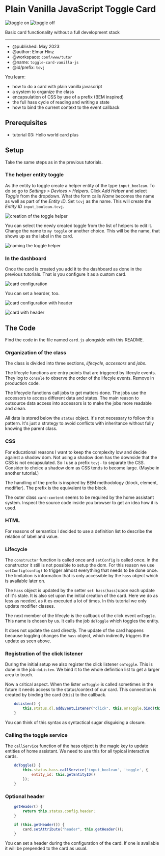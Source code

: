 # Plain Vanilla JavaScript Toggle Card

![toggle on](img/toggle-on.png)
![toggle off](img/toggle-off.png)


Basic card functionality without a full development stack

***

* @published: May 2023
* @author: Elmar Hinz
* @workspace: `conf/www/tutor`
* @name: `toggle-card-vanilla-js`
* @id/prefix: `tcvj`

You learn:

* how to do a card with plain vanilla javascript
* a system to organize the class
* encapsulation of CSS by use of a prefix (BEM inspired)
* the full hass cycle of reading and writing a state
* how to bind the current context to the event callback

## Prerequisites

* tutorial 03: Hello world card plus

## Setup

Take the same steps as in the previous tutorials.

### The helper entity toggle

As the entity to toggle create a helper entity of the type `input_boolean`.
To do so go to *Settings > Devices > Helpers*. Click *Add Helper*
and select *Toggle* from the dropdown. What the form calls *Name* becomes
the name as well as part of the *Entity ID*. Set `tcvj` as the name. This
will create the *Entity ID* `input_boolean.tcvj`.

![creation of the toggle helper](img/toggle-creation.png)

You can select the newly created toggle from the list of helpers to edit it.
Change the name to `my toggle` or another choice. This will be the name,
that shows up as the label in  the card.

![naming the toggle helper](img/toggle-settings.png)

### In the dashboard

Once the card is created you add it to the dashboard as done in the previous
tutorials. That is you configure it as a custom card.

![card configuration](img/card-configuration.png)

You can set a hearder, too.

![card configuration with header](img/header-configuration.png)

![card with header](img/card-with-header.png)


## The Code

Find the code in the file named `card.js` alongside with this README.

### Organization of the class

The class is divided into three sections, *lifecycle*, *accessors* and *jobs*.

The lifecyle functions are entry points that are triggered by lifecyle events.
They log to `console` to observe the order of the lifecyle events. Remove in
production code.

The lifecycle functions call jobs to get matters done. The jobs use
the accessors to access different data and states. The main reason to
outsource data access into accessors is to make the jobs more readable
and clean.

All data is stored below the `status` object. It's not necessary to
follow this pattern. It's just a strategy to avoid conflicts with inheritance
without fully knowing the parent class.

### CSS

For educational reasons I want to keep the complexity low and decide
against a shadow dom. Not using a shadow dom has the downside that the
CSS is not encapsulated. So I use a prefix `tcvj-` to separate the CSS.
Consider to choice a shadow dom as CSS tends to become large.
(Maybe in another tutorial.)

The handling of the prefix is inspired by BEM methodology (block, element,
modifier). The prefix is the equivalent to the block.

The outer class `card-content` seems to be required by the home assistant
system. Inspect the source code inside you browser to get an idea
how it is used.

### HTML

For reasons of semantics I decided to use a definition list to describe
the relation of label and value.

### Lifecycle

The `constructor` function is called once and `setConfig` is called once.
In the constructor it still is not possible to setup the dom. For this
reason we use `setConfig(config)` to trigger almost everything that
needs to be done once. The limitation is information that is only
accessible by the `hass` object which is available later on.

The `hass` object is updated by the setter `set hass(hass)`upon each
update of it's state. It is also set upon the initial creation of
the card. Here we do as less as needed, as it es executed
a lot of times. In this tutorial we only update modifier classes.

The next member of the lifecyle is the callback of the click event
`onToggle`. This name is chosen by us. It calls the job `doToggle`
which toggles the entity.

It does not update the card directly. The update of the card happens
because toggling changes the `hass` object, which indirectly triggers
the update as seen above.

### Registration of the click listener

During the initial setup we also register the click listener `onToggle`.
This is done in the job `doListen`. We bind it to the whole definition
list to get a larger area to touch.

Now a critical aspect. When the lister `onToggle` is called sometimes
in the future it needs access to the status/context of our card. This
connection is created by binding the card (`this`) to the callback.

```js
    doListen() {
        this.status.dl.addEventListener("click", this.onToggle.bind(this), false);
    }
```

You can think of this syntax as syntactical sugar disguising a closure.

### Calling the toggle service

The `callService` function of the hass object is the magic key to update
entities of home assistant. We need to use this for all typical interactive
cards.

```js
    doToggle() {
        this.status.hass.callService('input_boolean', 'toggle', {
            entity_id: this.getEntityID()
        });
    }
```

### Optional header

```js
    getHeader() {
        return this.status.config.header;
    }
```

```js
    if (this.getHeader()) {
        card.setAttribute("header", this.getHeader());
    }
```

You can set a header during the configuration of the card.
If one is available it will be prepended to the card as usual.
